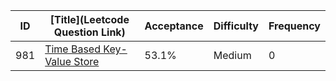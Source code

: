 |ID|[Title](Leetcode Question Link)|Acceptance|Difficulty|Frequency|
|----|-----|----|---|---|
|981|[Time Based Key-Value Store]( https://leetcode.com/problems/time-based-key-value-store)|53.1%|Medium|0|
